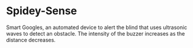 # Spidey-Sense
Smart Googles, an automated device to alert the blind that uses ultrasonic waves to detect an obstacle. The intensity of the buzzer increases as the distance decreases.
